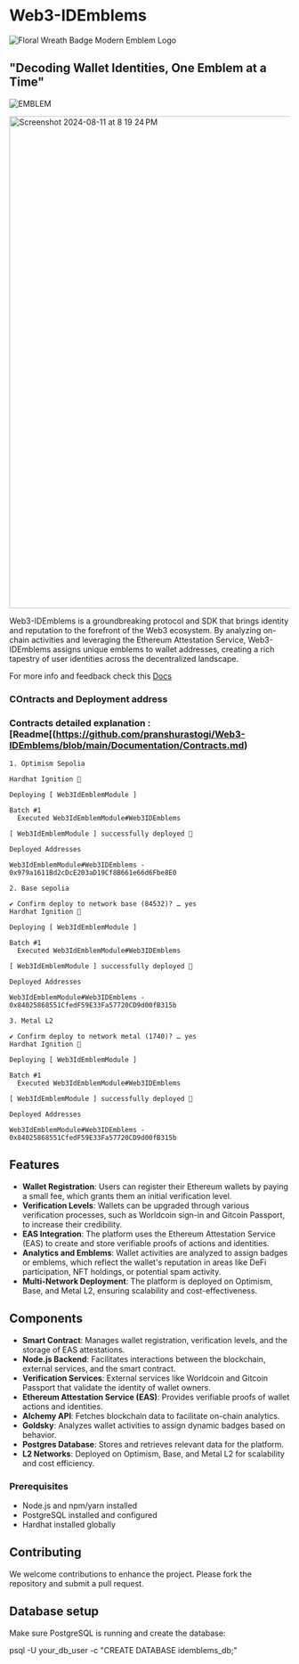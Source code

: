 # Web3-IDEmblems
![Floral Wreath Badge Modern Emblem Logo](https://github.com/user-attachments/assets/50a1850e-e160-4d12-bf43-72cb3918800e)


## "Decoding Wallet Identities, One Emblem at a Time"
![EMBLEM](https://github.com/user-attachments/assets/915d2ec7-45a4-427b-b143-2637c52df099)

<img width="884" alt="Screenshot 2024-08-11 at 8 19 24 PM" src="https://github.com/user-attachments/assets/845e5154-16a6-45f7-bd4b-909d79443c3b">


Web3-IDEmblems is a groundbreaking protocol and SDK that brings identity and reputation to the forefront of the Web3 ecosystem. By analyzing on-chain activities and leveraging the Ethereum Attestation Service, Web3-IDEmblems assigns unique emblems to wallet addresses, creating a rich tapestry of user identities across the decentralized landscape.

For more info and feedback check this [Docs](https://github.com/pranshurastogi/Web3-IDEmblems/tree/main/Documentation)

### COntracts and Deployment address

### Contracts detailed explanation :  [Readme[(https://github.com/pranshurastogi/Web3-IDEmblems/blob/main/Documentation/Contracts.md)
```
1. Optimism Sepolia

Hardhat Ignition 🚀

Deploying [ Web3IdEmblemModule ]

Batch #1
  Executed Web3IdEmblemModule#Web3IDEmblems

[ Web3IdEmblemModule ] successfully deployed 🚀

Deployed Addresses

Web3IdEmblemModule#Web3IDEmblems - 0x979a1611Bd2cDcE203aD19Cf8B661e66d6Fbe8E0

2. Base sepolia

✔ Confirm deploy to network base (84532)? … yes
Hardhat Ignition 🚀

Deploying [ Web3IdEmblemModule ]

Batch #1
  Executed Web3IdEmblemModule#Web3IDEmblems

[ Web3IdEmblemModule ] successfully deployed 🚀

Deployed Addresses

Web3IdEmblemModule#Web3IDEmblems - 0x84025868551CfedF59E33Fa57720CD9d00fB315b

3. Metal L2

✔ Confirm deploy to network metal (1740)? … yes
Hardhat Ignition 🚀

Deploying [ Web3IdEmblemModule ]

Batch #1
  Executed Web3IdEmblemModule#Web3IDEmblems

[ Web3IdEmblemModule ] successfully deployed 🚀

Deployed Addresses

Web3IdEmblemModule#Web3IDEmblems - 0x84025868551CfedF59E33Fa57720CD9d00fB315b

```

## Features

- **Wallet Registration**: Users can register their Ethereum wallets by paying a small fee, which grants them an initial verification level.
- **Verification Levels**: Wallets can be upgraded through various verification processes, such as Worldcoin sign-in and Gitcoin Passport, to increase their credibility.
- **EAS Integration**: The platform uses the Ethereum Attestation Service (EAS) to create and store verifiable proofs of actions and identities.
- **Analytics and Emblems**: Wallet activities are analyzed to assign badges or emblems, which reflect the wallet's reputation in areas like DeFi participation, NFT holdings, or potential spam activity.
- **Multi-Network Deployment**: The platform is deployed on Optimism, Base, and Metal L2, ensuring scalability and cost-effectiveness.

## Components

- **Smart Contract**: Manages wallet registration, verification levels, and the storage of EAS attestations.
- **Node.js Backend**: Facilitates interactions between the blockchain, external services, and the smart contract.
- **Verification Services**: External services like Worldcoin and Gitcoin Passport that validate the identity of wallet owners.
- **Ethereum Attestation Service (EAS)**: Provides verifiable proofs of wallet actions and identities.
- **Alchemy API**: Fetches blockchain data to facilitate on-chain analytics.
- **Goldsky**: Analyzes wallet activities to assign dynamic badges based on behavior.
- **Postgres Database**: Stores and retrieves relevant data for the platform.
- **L2 Networks**: Deployed on Optimism, Base, and Metal L2 for scalability and cost efficiency.

### Prerequisites

- Node.js and npm/yarn installed
- PostgreSQL installed and configured
- Hardhat installed globally

## Contributing
We welcome contributions to enhance the project. Please fork the repository and submit a pull request.


## Database setup
Make sure PostgreSQL is running and create the database:

psql -U your_db_user -c "CREATE DATABASE idemblems_db;"

